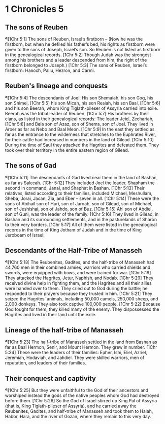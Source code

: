 # 1 Chronicles 5

## The sons of Reuben
¶[1Chr 5:1] The sons of Reuben, Israel’s firstborn – (Now he was the firstborn, but when he defiled his father’s bed, his rights as firstborn were given to the sons of Joseph, Israel’s son. So Reuben is not listed as firstborn in the genealogical records.
[1Chr 5:2] Though Judah was the strongest among his brothers and a leader descended from him, the right of the firstborn belonged to Joseph.)
[1Chr 5:3] The sons of Reuben, Israel’s firstborn: Hanoch, Pallu, Hezron, and Carmi.

## Reuben's lineage and conquests
¶[1Chr 5:4] The descendants of Joel: His son Shemaiah, his son Gog, his son Shimei,
[1Chr 5:5] his son Micah, his son Reaiah, his son Baal,
[1Chr 5:6] and his son Beerah, whom King Tiglath-pileser of Assyria carried into exile. Beerah was the tribal leader of Reuben.
[1Chr 5:7] His brothers by their clans, as listed in their genealogical records: The leader Jeiel, Zechariah,
[1Chr 5:8] and Bela son of Azaz, son of Shema, son of Joel. They lived in Aroer as far as Nebo and Baal Meon.
[1Chr 5:9] In the east they settled as far as the entrance to the wilderness that stretches to the Euphrates River, for their cattle had increased in numbers in the land of Gilead.
[1Chr 5:10] During the time of Saul they attacked the Hagrites and defeated them. They took over their territory in the entire eastern region of Gilead.

## The sons of Gad
¶[1Chr 5:11] The descendants of Gad lived near them in the land of Bashan, as far as Salecah.
[1Chr 5:12] They included Joel the leader, Shapham the second in command, Janai, and Shaphat in Bashan.
[1Chr 5:13] Their relatives, listed according to their families, included Michael, Meshullam, Sheba, Jorai, Jacan, Zia, and Eber – seven in all.
[1Chr 5:14] These were the sons of Abihail son of Huri, son of Jaroah, son of Gilead, son of Michael, son of Jeshishai, son of Jahdo, son of Buz.
[1Chr 5:15] Ahi son of Abdiel, son of Guni, was the leader of the family.
[1Chr 5:16] They lived in Gilead, in Bashan and its surrounding settlements, and in the pasturelands of Sharon to their very borders.
[1Chr 5:17] All of them were listed in the genealogical records in the time of King Jotham of Judah and in the time of King Jeroboam of Israel.

## Descendants of the Half-Tribe of Manasseh
¶[1Chr 5:18] The Reubenites, Gadites, and the half-tribe of Manasseh had 44,760 men in their combined armies, warriors who carried shields and swords, were equipped with bows, and were trained for war.
[1Chr 5:19] They attacked the Hagrites, Jetur, Naphish, and Nodab.
[1Chr 5:20] They received divine help in fighting them, and the Hagrites and all their allies were handed over to them. They cried out to God during the battle; he responded to their prayers because they trusted in him.
[1Chr 5:21] They seized the Hagrites’ animals, including 50,000 camels, 250,000 sheep, and 2,000 donkeys. They also took captive 100,000 people.
[1Chr 5:22] Because God fought for them, they killed many of the enemy. They dispossessed the Hagrites and lived in their land until the exile.

## Lineage of the half-tribe of Manasseh
¶[1Chr 5:23] The half-tribe of Manasseh settled in the land from Bashan as far as Baal Hermon, Senir, and Mount Hermon. They grew in number.
[1Chr 5:24] These were the leaders of their families: Epher, Ishi, Eliel, Azriel, Jeremiah, Hodaviah, and Jahdiel. They were skilled warriors, men of reputation, and leaders of their families.

## Their conquest and captivity
¶[1Chr 5:25] But they were unfaithful to the God of their ancestors and worshiped instead the gods of the native peoples whom God had destroyed before them.
[1Chr 5:26] So the God of Israel stirred up King Pul of Assyria (that is, King Tiglath-pileser of Assyria), and he carried away the Reubenites, Gadites, and half-tribe of Manasseh and took them to Halah, Habor, Hara, and the river of Gozan, where they remain to this very day.
